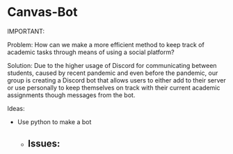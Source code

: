 # Canvas-Bot

IMPORTANT:


Problem:
How can we make a more efficient method to keep track of academic tasks through 
means of using a social platform?

Solution:
Due to the higher usage of Discord for communicating between students, caused by
recent pandemic and even before the pandemic, our group is creating a Discord bot 
that allows users to either add to their server or use  personally to keep 
themselves on track with their current academic assignments though messages from 
the bot.

Ideas:
- Use python to make a bot
    - Issues:
        - 